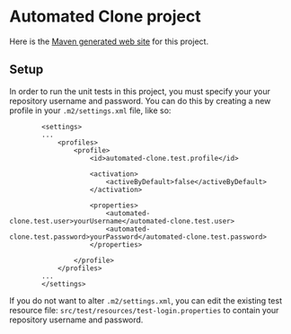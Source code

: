 Automated Clone project
=======================

Here is the [Maven generated web site](http://bhamail.github.com/automated-clone/) for this project.

Setup
-----

In order to run the unit tests in this project, you must specify your
your repository username and password. You can do this by creating a
new profile in your `.m2/settings.xml` file, like so:

            <settings>
            ...
                <profiles>
                    <profile>
                        <id>automated-clone.test.profile</id>

                        <activation>
                            <activeByDefault>false</activeByDefault>
                        </activation>

                        <properties>
                            <automated-clone.test.user>yourUsername</automated-clone.test.user>
                            <automated-clone.test.password>yourPassword</automated-clone.test.password>
                        </properties>

                    </profile>
                </profiles>
            ...
            </settings>

If you do not want to alter `.m2/settings.xml`, you can edit the existing
test resource file: `src/test/resources/test-login.properties` to contain your
repository username and password.